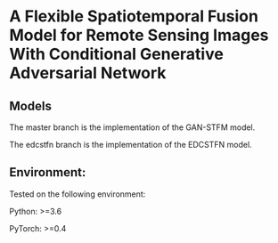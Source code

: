 # A Flexible Spatiotemporal Fusion Model for Remote Sensing Images With Conditional Generative Adversarial Network

## Models

The master branch is the implementation of the GAN-STFM model.

The edcstfn branch is the implementation of the EDCSTFN model.


## Environment:

Tested on the following environment:

Python: >=3.6

PyTorch: >=0.4
